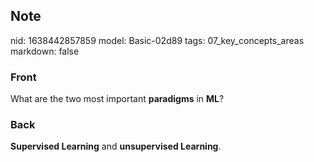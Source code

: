 ## Note
nid: 1638442857859
model: Basic-02d89
tags: 07_key_concepts_areas
markdown: false

### Front
What are the two most important <b>paradigms</b> in <b>ML</b>?

### Back
<b>Supervised Learning</b> and <b>unsupervised Learning</b>.
